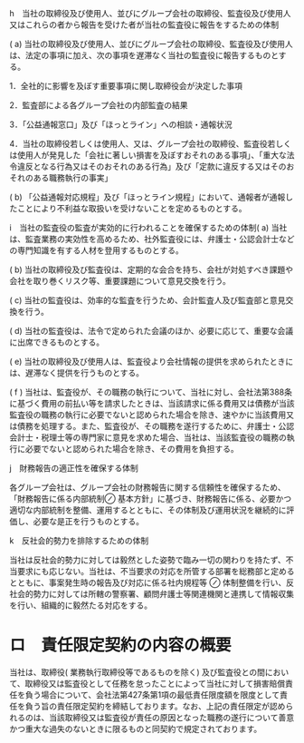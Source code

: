 h　当社の取締役及び使用人、並びにグループ会社の取締役、監査役及び使用人又はこれらの者から報告を受けた者が当社の監査役に報告をするための体制  

( a) 当社の取締役及び使用人、並びにグループ会社の取締役、監査役及び使用人は、法定の事項に加え、次の事項を遅滞なく当社の監査役に報告するものとする。  

1．全社的に影響を及ぼす重要事項に関し取締役会が決定した事項  

2．監査部による各グループ会社の内部監査の結果  

3．「公益通報窓口」及び「ほっとライン」への相談・通報状況  

4．当社の取締役若しくは使用人、又は、グループ会社の取締役、監査役若しくは使用人が発見した「会社に著しい損害を及ぼすおそれのある事項」、「重大な法令違反となる行為又はそのおそれのある行為」及び「定款に違反する又はそのおそれのある職務執行の事実」  

( b) 「公益通報対応規程」及び「ほっとライン規程」において、通報者が通報したことにより不利益な取扱いを受けないことを定めるものとする。  

i　当社の監査役の監査が実効的に行われることを確保するための体制( a) 当社は、監査業務の実効性を高めるため、社外監査役には、弁護士・公認会計士などの専門知識を有する人材を登用するものとする。  

( b) 当社の取締役及び監査役は、定期的な会合を持ち、会社が対処すべき課題や会社を取り巻くリスク等、重要課題について意見交換を行う。  

( c) 当社の監査役は、効率的な監査を行うため、会計監査人及び監査部と意見交換を行う。  

( d) 当社の監査役は、法令で定められた会議のほか、必要に応じて、重要な会議に出席できるものとする。  

( e) 当社の取締役及び使用人は、監査役より会社情報の提供を求められたときには、遅滞なく提供を行うものとする。  

( f ) 当社は、監査役が、その職務の執行について、当社に対し、会社法第388条に基づく費用の前払い等を請求したときは、当該請求に係る費用又は債務が当該監査役の職務の執行に必要でないと認められた場合を除き、速やかに当該費用又は債務を処理する。また、監査役が、その職務を遂行するために、弁護士・公認会計士・税理士等の専門家に意見を求めた場合、当社は、当該監査役の職務の執行に必要でないと認められた場合を除き、その費用を負担する。  

j　財務報告の適正性を確保する体制  

各グループ会社は、グループ会社の財務報告に関する信頼性を確保するため、「財務報告に係る内部統制$\oslash$ 基本方針」に基づき、財務報告に係る、必要かつ適切な内部統制を整備、運用するとともに、その体制及び運用状況を継続的に評価し、必要な是正を行うものとする。  

k　反社会的勢力を排除するための体制  

当社は反社会的勢力に対しては毅然とした姿勢で臨み一切の関わりを持たず、不当要求にも応じない。当社は、不当要求の対応を所管する部署を総務部と定めるとともに、事案発生時の報告及び対応に係る社内規程等 $\oslash$ 体制整備を行い、反社会的勢力に対しては所轄の警察署、顧問弁護士等関連機関と連携して情報収集を行い、組織的に毅然たる対応をする。  

# ロ　責任限定契約の内容の概要  

当社は、取締役( 業務執行取締役等であるものを除く) 及び監査役との間において、取締役又は監査役として任務を怠ったことによって当社に対して損害賠償責任を負う場合について、会社法第427条第1項の最低責任限度額を限度として責任を負う旨の責任限定契約を締結しております。なお、上記の責任限定が認められるのは、当該取締役又は監査役が責任の原因となった職務の遂行について善意かつ重大な過失のないときに限るものと同契約で規定されております。  